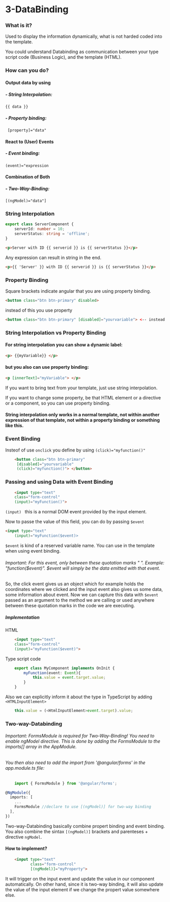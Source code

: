 # 3-DataBinding

### What is it?
Used to display the information dynamically, what is not harded coded into the template.

You could understand Databinding as communication between your type script code (Business Logic), and the template (HTML).

### How can  you do?
#### Output data by using
##### - String Interpolation:
```{{ data }}```

##### - Property binding:
``` [property]="data"```

#### React to (User) Events
##### - Event binding:
```(event)="expression```

#### Combination of Both
##### - Two-Way-Binding:
```[(ngModel)="data"]```

### String Interpolation
```ts
export class ServerComponent {
    serverId: number = 10;
    serverStatus: string = 'offline';
}
```
```html
<p>Server with ID {{ serverid }} is {{ serverStatus }}</p>
```
Any expression can result in string in the end.
```html
<p>{{ 'Server' }} with ID {{ serverid }} is {{ serverStatus }}</p>
```

### Property Binding
Square brackets indicate angular that you are using property binding.
```html
<button class="btn btn-primary" disabled>
```
instead of this you use property
```html
<button class="btn btn-primary" [disabled]="yourvariable"> <-- instead of this you use property>
```

### String Interpolation vs Property Binding
#### For string interpolation you can show a dynamic label:
```html
<p> {{myVariable}} </p>
```
#### but you also can use property binding:
```html
<p [innerText]="myVariable"> </p>
```
If you want to bring text from your template, just use string interpolation.

If you want to change some property, be that HTML element or a directive or a component, so you can use property binding.

#### String interpolation only works in a normal template, not within another expression of that template, not within a property binding or something like this.


### Event Binding
Insteof of use ``` onclick ``` you define by using ``` (click)="myfunction()" ```

```html
    <button class="btn btn-primary"
     [disabled]="yourvariable"
     (click)="myfunction()"> </button>
```

### Passing and using Data with Event Binding
```html
    <input type="text"
    class="form-control"
    (input)="myFunction()">

```
```(input) ``` this is a normal DOM event provided by the input element.

Now to passe the value of this field, you can do by passing ```$event ```

```html
<input type="text"
    (input)="myFunction($event)>

```

```$event``` is kind of a reserved variable name. You can use in the template when using event binding.

###### Important: For this event, only between these quotation marks " ". Example: "function($event)". $event will simply be the data emitted with that event.
So, the click event gives us an object which for example holds the coordinates where we clicked and the input event also gives us some data, some information about event. Now we can capture this data with ```$event``` passed as an argument to the method we are calling or used anywhere between these quotation marks in the code we are executing.

##### Implementation
HTML
```html
    <input type="text"
    class="form-control"
    (input)="myFunction($event)">

```
Type script code
```ts
    export class MyComponent implements OnInit {
        myFunction(event: Event){
            this.value = event.target.value;
        }
    }
```
Also we can explicitly inform it about the type in TypeScript by adding ```<HTMLInputElement>```
```ts
    this.value = (<HtmlInputElement>event.target).value;
```

### Two-way-Databinding

###### Important: FormsModule is required for Two-Way-Binding! You need to enable ngModel directive. This is done by adding the FormsModule to the imports[] array in the AppModule.
###### You then also need to add the import from '@angular/forms' in the app.module.ts file:
```ts
    import { FormsModule } from '@angular/forms';

@NgModule({
  imports: [
    ...
    FormsModule //declare to use [(ngModel)] for two-way binding
  ],
})
```
Two-way-Databinding basically combine propert binding and event binding. You also combine the sintax ```[(ngModel)]``` brackets and parenteses + directive ```ngModel```.

#### How to implement?
```html
    <input type="text"
           class="form-control"
           [(ngModel)]="myProperty">

```
It will trigger on the input event and update the value in our component automatically. On other hand, since it is two-way binding, it will also update the value of the input element if we change the propert value somewhere else.